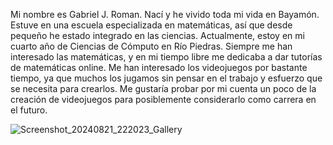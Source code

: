 Mi nombre es Gabriel J. Roman. Nací y he vivido toda mi vida en Bayamón. Estuve en una escuela especializada en matemáticas, así que desde pequeño he estado integrado en las ciencias. Actualmente, estoy en mi cuarto año de Ciencias de Cómputo en Río Piedras. Siempre me han interesado las matemáticas, y en mi tiempo libre me dedicaba a dar tutorías de matemáticas online. Me han interesado los videojuegos por bastante tiempo, ya que muchos los jugamos sin pensar en el trabajo y esfuerzo que se necesita para crearlos. Me gustaría probar por mi cuenta un poco de la creación de videojuegos para posiblemente considerarlo como carrera en el futuro.

![Screenshot_20240821_222023_Gallery](https://github.com/user-attachments/assets/b7086416-d9a1-40e4-8f7a-2d0a8dbc1f39)
